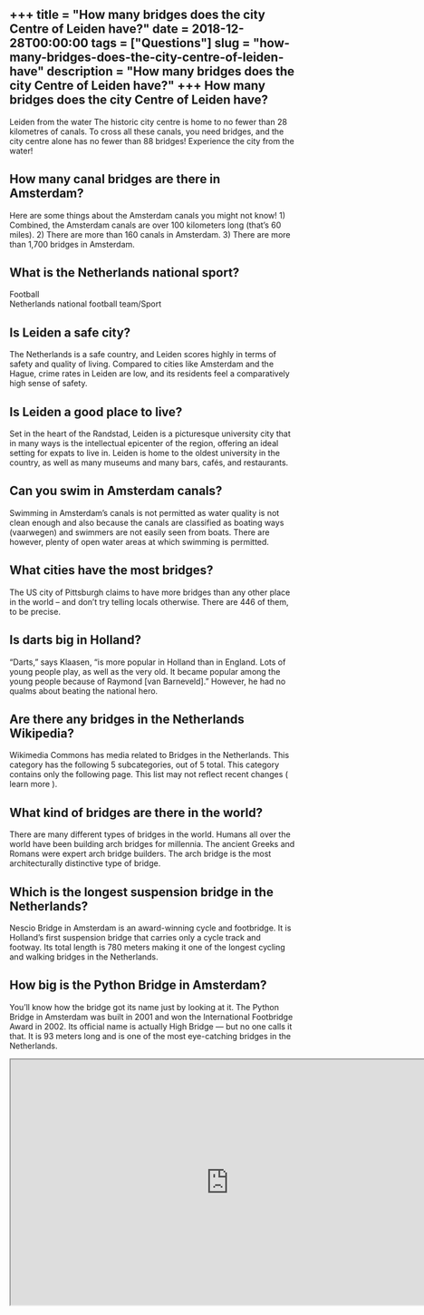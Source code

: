 +++
title = "How many bridges does the city Centre of Leiden have?"
date = 2018-12-28T00:00:00
tags = ["Questions"]
slug = "how-many-bridges-does-the-city-centre-of-leiden-have"
description = "How many bridges does the city Centre of Leiden have?"
+++
How many bridges does the city Centre of Leiden have?
-----------------------------------------------------

Leiden from the water The historic city centre is home to no fewer than 28 kilometres of canals. To cross all these canals, you need bridges, and the city centre alone has no fewer than 88 bridges! Experience the city from the water!

How many canal bridges are there in Amsterdam?
----------------------------------------------

Here are some things about the Amsterdam canals you might not know! 1) Combined, the Amsterdam canals are over 100 kilometers long (that’s 60 miles). 2) There are more than 160 canals in Amsterdam. 3) There are more than 1,700 bridges in Amsterdam.

What is the Netherlands national sport?
---------------------------------------

Football  
Netherlands national football team/Sport

Is Leiden a safe city?
----------------------

The Netherlands is a safe country, and Leiden scores highly in terms of safety and quality of living. Compared to cities like Amsterdam and the Hague, crime rates in Leiden are low, and its residents feel a comparatively high sense of safety.

Is Leiden a good place to live?
-------------------------------

Set in the heart of the Randstad, Leiden is a picturesque university city that in many ways is the intellectual epicenter of the region, offering an ideal setting for expats to live in. Leiden is home to the oldest university in the country, as well as many museums and many bars, cafés, and restaurants.

Can you swim in Amsterdam canals?
---------------------------------

Swimming in Amsterdam’s canals is not permitted as water quality is not clean enough and also because the canals are classified as boating ways (vaarwegen) and swimmers are not easily seen from boats. There are however, plenty of open water areas at which swimming is permitted.

What cities have the most bridges?
----------------------------------

The US city of Pittsburgh claims to have more bridges than any other place in the world – and don’t try telling locals otherwise. There are 446 of them, to be precise.

Is darts big in Holland?
------------------------

“Darts,” says Klaasen, “is more popular in Holland than in England. Lots of young people play, as well as the very old. It became popular among the young people because of Raymond \[van Barneveld\].” However, he had no qualms about beating the national hero.

Are there any bridges in the Netherlands Wikipedia?
---------------------------------------------------

Wikimedia Commons has media related to Bridges in the Netherlands. This category has the following 5 subcategories, out of 5 total. This category contains only the following page. This list may not reflect recent changes ( learn more ).

What kind of bridges are there in the world?
--------------------------------------------

There are many different types of bridges in the world. Humans all over the world have been building arch bridges for millennia. The ancient Greeks and Romans were expert arch bridge builders. The arch bridge is the most architecturally distinctive type of bridge.

Which is the longest suspension bridge in the Netherlands?
----------------------------------------------------------

Nescio Bridge in Amsterdam is an award-winning cycle and footbridge. It is Holland’s first suspension bridge that carries only a cycle track and footway. Its total length is 780 meters making it one of the longest cycling and walking bridges in the Netherlands.

How big is the Python Bridge in Amsterdam?
------------------------------------------

You’ll know how the bridge got its name just by looking at it. The Python Bridge in Amsterdam was built in 2001 and won the International Footbridge Award in 2002. Its official name is actually High Bridge — but no one calls it that. It is 93 meters long and is one of the most eye-catching bridges in the Netherlands.

<iframe allow="accelerometer; autoplay; clipboard-write; encrypted-media; gyroscope; picture-in-picture" allowfullscreen="" class="__youtube_prefs__  epyt-is-override  no-lazyload" data-no-lazy="1" data-origheight="433" data-origwidth="770" data-skipgform_ajax_framebjll="" height="433" id="_ytid_78401" loading="lazy" src="https://www.youtube.com/embed/3mz1wO5aEvA?enablejsapi=1&autoplay=0&cc_load_policy=0&cc_lang_pref=&iv_load_policy=1&loop=0&modestbranding=0&rel=1&fs=1&playsinline=0&autohide=2&theme=dark&color=red&controls=1&" title="YouTube player" width="770"></iframe>